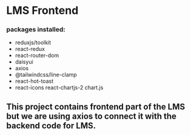 # LMS Frontend

<h3> packages installed: </h3>
<ul>
  <li>reduxjs/toolkit</li>
  <li>react-redux</li>
  <li>react-router-dom</li>
  <li>daisyui</li>
  <li>axios</li>
  <li>@tailwindcss/line-clamp</li>
  <li>react-hot-toast</li>
  <li>react-icons react-chartjs-2 chart.js </li>
</ul>
<h2>This project contains frontend part of the LMS but we are using axios to connect it with the backend code for LMS.</h2>
